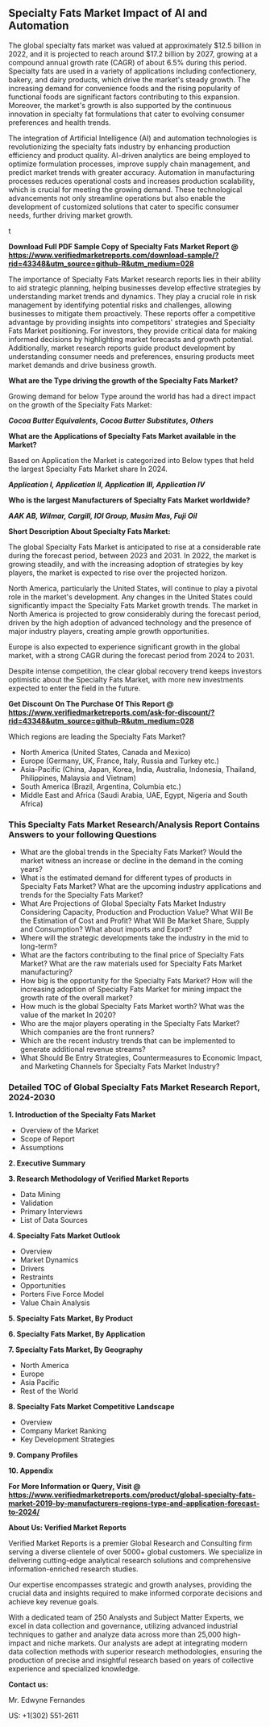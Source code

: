 <h2>Specialty Fats Market Impact of AI and Automation</h2><p>The global specialty fats market was valued at approximately $12.5 billion in 2022, and it is projected to reach around $17.2 billion by 2027, growing at a compound annual growth rate (CAGR) of about 6.5% during this period. Specialty fats are used in a variety of applications including confectionery, bakery, and dairy products, which drive the market's steady growth. The increasing demand for convenience foods and the rising popularity of functional foods are significant factors contributing to this expansion. Moreover, the market's growth is also supported by the continuous innovation in specialty fat formulations that cater to evolving consumer preferences and health trends.</p><p>The integration of Artificial Intelligence (AI) and automation technologies is revolutionizing the specialty fats industry by enhancing production efficiency and product quality. AI-driven analytics are being employed to optimize formulation processes, improve supply chain management, and predict market trends with greater accuracy. Automation in manufacturing processes reduces operational costs and increases production scalability, which is crucial for meeting the growing demand. These technological advancements not only streamline operations but also enable the development of customized solutions that cater to specific consumer needs, further driving market growth.</p>t</p><p id="" class=""><strong>Download Full PDF Sample Copy of Specialty Fats Market Report @ <a href="https://www.verifiedmarketreports.com/download-sample/?rid=43348&utm_source=github-R&utm_medium=028" target="_blank">https://www.verifiedmarketreports.com/download-sample/?rid=43348&utm_source=github-R&utm_medium=028</a></strong></p><p>The importance of&nbsp;Specialty Fats Market research reports lies in their ability to aid strategic planning, helping businesses develop effective strategies by understanding market trends and dynamics. They play a crucial role in risk management by identifying potential risks and challenges, allowing businesses to mitigate them proactively. These reports offer a competitive advantage by providing insights into competitors' strategies and Specialty Fats Market positioning. For investors, they provide critical data for making informed decisions by highlighting market forecasts and growth potential. Additionally, market research reports guide product development by understanding consumer needs and preferences, ensuring products meet market demands and drive business growth.</p><p><strong>What are the&nbsp;Type driving the growth of the Specialty Fats Market?</strong></p><p id="" class="">Growing demand for below Type around the world has had a direct impact on the growth of the Specialty Fats Market:</p><em><strong>Cocoa Butter Equivalents, Cocoa Butter Substitutes, Others</strong></em></p><strong>What are the&nbsp;Applications&nbsp;of Specialty Fats Market available in the Market?</strong></p><p id="" class="">Based on Application the Market is categorized into Below types that held the largest Specialty Fats Market share In 2024.</p><em><strong>Application I, Application II, Application III, Application IV</strong></em></p><strong>Who is the largest Manufacturers of Specialty Fats Market worldwide?</strong></p><p><em><strong>AAK AB, Wilmar, Cargill, IOI Group, Musim Mas, Fuji Oil</strong></em></p><p id="" class=""><strong>Short Description About Specialty Fats Market:</strong></p><p>The global Specialty Fats Market is anticipated to rise at a considerable rate during the forecast period, between 2023 and 2031. In 2022, the market is growing steadily, and with the increasing adoption of strategies by key players, the market is expected to rise over the projected horizon.</p><p>North America, particularly the United States, will continue to play a pivotal role in the market's development. Any changes in the United States could significantly impact the Specialty Fats Market growth trends. The market in North America is projected to grow considerably during the forecast period, driven by the high adoption of advanced technology and the presence of major industry players, creating ample growth opportunities.</p><p>Europe is also expected to experience significant growth in the global market, with a strong CAGR during the forecast period from 2024 to 2031.</p><p>Despite intense competition, the clear global recovery trend keeps investors optimistic about the Specialty Fats Market, with more new investments expected to enter the field in the future.</p><p id="" class=""><strong>Get Discount On The Purchase Of This Report @ <a href="https://www.verifiedmarketreports.com/ask-for-discount/?rid=43348&utm_source=github-R&utm_medium=028" target="_blank">https://www.verifiedmarketreports.com/ask-for-discount/?rid=43348&utm_source=github-R&utm_medium=028</a></strong></p>Which regions are leading the Specialty Fats Market?</p><ul><li>North America (United States, Canada and Mexico)</li><li>Europe (Germany, UK, France, Italy, Russia and Turkey etc.)</li><li>Asia-Pacific (China, Japan, Korea, India, Australia, Indonesia, Thailand, Philippines, Malaysia and Vietnam)</li><li>South America (Brazil, Argentina, Columbia etc.)</li><li>Middle East and Africa (Saudi Arabia, UAE, Egypt, Nigeria and South Africa)</li></ul><h3 id="" class="">This Specialty Fats Market Research/Analysis Report Contains Answers to your following Questions</h3><ul><li>What are the global trends in the Specialty Fats Market? Would the market witness an increase or decline in the demand in the coming years?</li><li>What is the estimated demand for different types of products in Specialty Fats Market? What are the upcoming industry applications and trends for the Specialty Fats Market?</li><li>What Are Projections of Global Specialty Fats Market Industry Considering Capacity, Production and Production Value? What Will Be the Estimation of Cost and Profit? What Will Be Market Share, Supply and Consumption? What about imports and Export?</li><li>Where will the strategic developments take the industry in the mid to long-term?</li><li>What are the factors contributing to the final price of Specialty Fats Market? What are the raw materials used for Specialty Fats Market manufacturing?</li><li>How big is the opportunity for the Specialty Fats Market? How will the increasing adoption of Specialty Fats Market for mining impact the growth rate of the overall market?</li><li>How much is the global Specialty Fats Market worth? What was the value of the market In 2020?</li><li>Who are the major players operating in the Specialty Fats Market? Which companies are the front runners?</li><li>Which are the recent industry trends that can be implemented to generate additional revenue streams?</li><li>What Should Be Entry Strategies, Countermeasures to Economic Impact, and Marketing Channels for Specialty Fats Market Industry?</li></ul><h3 id="" class="">Detailed TOC of Global Specialty Fats Market Research Report, 2024-2030</h3><p id="" class=""><strong>1. Introduction of the Specialty Fats Market</strong></p><ul><li>Overview of the Market</li><li>Scope of Report</li><li>Assumptions</li></ul><p id="" class=""><strong>2. Executive Summary</strong></p><p id="" class=""><strong>3. Research Methodology of Verified Market Reports</strong></p><ul><li>Data Mining</li><li>Validation</li><li>Primary Interviews</li><li>List of Data Sources</li></ul><p id="" class=""><strong>4. Specialty Fats Market Outlook</strong></p><ul><li>Overview</li><li>Market Dynamics</li><li>Drivers</li><li>Restraints</li><li>Opportunities</li><li>Porters Five Force Model</li><li>Value Chain Analysis</li></ul><p id="" class=""><strong>5. Specialty Fats Market, By Product</strong></p><p id="" class=""><strong>6. Specialty Fats Market, By Application</strong></p><p id="" class=""><strong>7. Specialty Fats Market, By Geography</strong></p><ul><li>North America</li><li>Europe</li><li>Asia Pacific</li><li>Rest of the World</li></ul><p id="" class=""><strong>8. Specialty Fats Market Competitive Landscape</strong></p><ul><li>Overview</li><li>Company Market Ranking</li><li>Key Development Strategies</li></ul><p id="" class=""><strong>9. Company Profiles</strong></p><p id="" class=""><strong>10. Appendix</strong></p><p id="" class=""><strong>For More Information or Query, Visit @ <a href="https://www.verifiedmarketreports.com/product/global-specialty-fats-market-2019-by-manufacturers-regions-type-and-application-forecast-to-2024/" target="_blank">https://www.verifiedmarketreports.com/product/global-specialty-fats-market-2019-by-manufacturers-regions-type-and-application-forecast-to-2024/</a></strong></p><p id="" class=""><strong>About Us: Verified Market Reports</strong></p><p id="" class="">Verified Market Reports is a premier Global Research and Consulting firm serving a diverse clientele of over 5000+ global customers. We specialize in delivering cutting-edge analytical research solutions and comprehensive information-enriched research studies.</p><p id="" class="">Our expertise encompasses strategic and growth analyses, providing the crucial data and insights required to make informed corporate decisions and achieve key revenue goals.</p><p id="" class="">With a dedicated team of 250 Analysts and Subject Matter Experts, we excel in data collection and governance, utilizing advanced industrial techniques to gather and analyze data across more than 25,000 high-impact and niche markets. Our analysts are adept at integrating modern data collection methods with superior research methodologies, ensuring the production of precise and insightful research based on years of collective experience and specialized knowledge.</p><p id="" class=""><strong>Contact us:</strong></p><p id="" class="">Mr. Edwyne Fernandes</p><p id="" class="">US: +1(302) 551-2611</p>